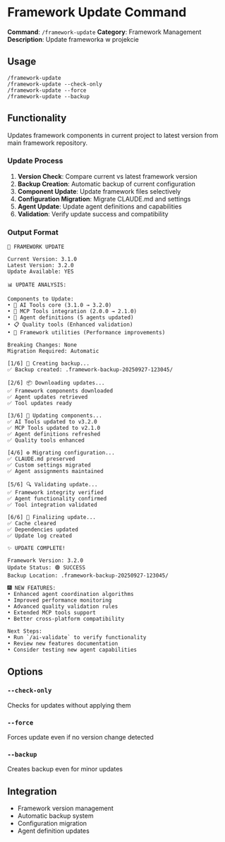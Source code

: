 # Framework Update Command

**Command**: `/framework-update`
**Category**: Framework Management
**Description**: Update frameworka w projekcie

## Usage

```
/framework-update
/framework-update --check-only
/framework-update --force
/framework-update --backup
```

## Functionality

Updates framework components in current project to latest version from main framework repository.

### Update Process
1. **Version Check**: Compare current vs latest framework version
2. **Backup Creation**: Automatic backup of current configuration
3. **Component Update**: Update framework files selectively
4. **Configuration Migration**: Migrate CLAUDE.md and settings
5. **Agent Update**: Update agent definitions and capabilities
6. **Validation**: Verify update success and compatibility

### Output Format
```
🔄 FRAMEWORK UPDATE

Current Version: 3.1.0
Latest Version: 3.2.0
Update Available: YES

📊 UPDATE ANALYSIS:

Components to Update:
• 🤖 AI Tools core (3.1.0 → 3.2.0)
• 🔌 MCP Tools integration (2.0.0 → 2.1.0)
• 👥 Agent definitions (5 agents updated)
• 📋 Quality tools (Enhanced validation)
• 🔧 Framework utilities (Performance improvements)

Breaking Changes: None
Migration Required: Automatic

[1/6] 💾 Creating backup...
✅ Backup created: .framework-backup-20250927-123045/

[2/6] 📦 Downloading updates...
✅ Framework components downloaded
✅ Agent updates retrieved
✅ Tool updates ready

[3/6] 🔄 Updating components...
✅ AI Tools updated to v3.2.0
✅ MCP Tools updated to v2.1.0
✅ Agent definitions refreshed
✅ Quality tools enhanced

[4/6] ⚙️ Migrating configuration...
✅ CLAUDE.md preserved
✅ Custom settings migrated
✅ Agent assignments maintained

[5/6] 🔍 Validating update...
✅ Framework integrity verified
✅ Agent functionality confirmed
✅ Tool integration validated

[6/6] 🎉 Finalizing update...
✅ Cache cleared
✅ Dependencies updated
✅ Update log created

✨ UPDATE COMPLETE!

Framework Version: 3.2.0
Update Status: 🟢 SUCCESS
Backup Location: .framework-backup-20250927-123045/

🎆 NEW FEATURES:
• Enhanced agent coordination algorithms
• Improved performance monitoring
• Advanced quality validation rules
• Extended MCP tools support
• Better cross-platform compatibility

Next Steps:
• Run `/ai-validate` to verify functionality
• Review new features documentation
• Consider testing new agent capabilities
```

## Options

### `--check-only`
Checks for updates without applying them

### `--force`
Forces update even if no version change detected

### `--backup`
Creates backup even for minor updates

## Integration

- Framework version management
- Automatic backup system
- Configuration migration
- Agent definition updates